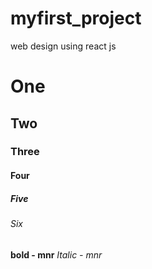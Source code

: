 # myfirst_project
web design using react js
# One
## Two
### Three
#### Four
##### Five
###### Six
**bold - mnr**
*Italic - mnr*
